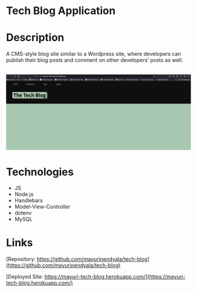 # Tech Blog Application

# Description
A CMS-style blog site similar to a Wordpress site, where developers can publish their blog posts and comment on other developers’ posts as well.

<br>
<img src="./image/tech.png" alt="demogif">  
</p>

# Technologies
* JS
* Node.js
* Handlebars
* Model-View-Controller
* dotenv
* MySQL

# Links
[Repository: https://github.com/mayuripendyala/tech-blog](https://github.com/mayuripendyala/tech-blog)

[Deployed Site: https://mayuri-tech-blog.herokuapp.com/](https://mayuri-tech-blog.herokuapp.com/)

